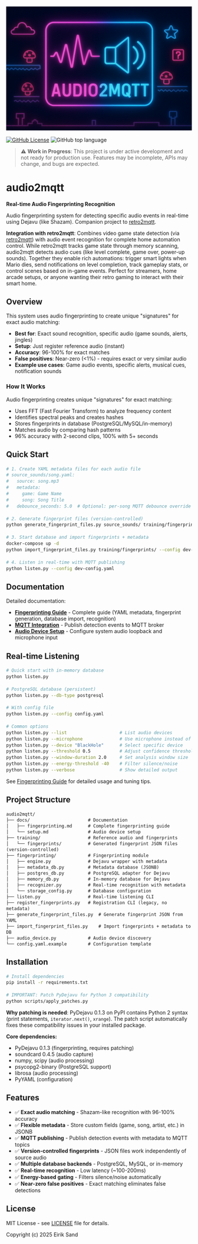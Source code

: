 ![Banner](docs/assets/audio2mqtt_banner.png)

[![GitHub License](https://img.shields.io/github/license/ezand/launchbox2mqtt)](https://choosealicense.com/licenses/mit/)
![GitHub top language](https://img.shields.io/github/languages/top/ezand/audio2mqtt)

> ⚠️ **Work in Progress**: This project is under active development and not ready for production use. Features may be
> incomplete, APIs may change, and bugs are expected.

# audio2mqtt

**Real-time Audio Fingerprinting Recognition**

Audio fingerprinting system for detecting specific audio events in real-time using Dejavu (like Shazam). Companion project to [retro2mqtt](https://github.com/ezand/retro2mqtt).

**Integration with retro2mqtt**: Combines video game state detection (via [retro2mqtt](https://github.com/ezand/retro2mqtt)) with audio event recognition for complete home automation control. While retro2mqtt tracks game state through memory scanning, audio2mqtt detects audio cues (like level complete, game over, power-up sounds). Together they enable rich automations: trigger smart lights when Mario dies, send notifications on level completion, track gameplay stats, or control scenes based on in-game events. Perfect for streamers, home arcade setups, or anyone wanting their retro gaming to interact with their smart home.

## Overview

This system uses audio fingerprinting to create unique "signatures" for exact audio matching:

- **Best for**: Exact sound recognition, specific audio (game sounds, alerts, jingles)
- **Setup**: Just register reference audio (instant)
- **Accuracy**: 96-100% for exact matches
- **False positives**: Near-zero (<1%) - requires exact or very similar audio
- **Example use cases**: Game audio events, specific alerts, musical cues, notification sounds

### How It Works

Audio fingerprinting creates unique "signatures" for exact matching:
- Uses FFT (Fast Fourier Transform) to analyze frequency content
- Identifies spectral peaks and creates hashes
- Stores fingerprints in database (PostgreSQL/MySQL/in-memory)
- Matches audio by comparing hash patterns
- 96% accuracy with 2-second clips, 100% with 5+ seconds

## Quick Start

```bash
# 1. Create YAML metadata files for each audio file
# source_sounds/song.yaml:
#   source: song.mp3
#   metadata:
#     game: Game Name
#     song: Song Title
#   debounce_seconds: 5.0  # Optional: per-song MQTT debounce override

# 2. Generate fingerprint files (version-controlled)
python generate_fingerprint_files.py source_sounds/ training/fingerprints/

# 3. Start database and import fingerprints + metadata
docker-compose up -d
python import_fingerprint_files.py training/fingerprints/ --config dev-config.yaml

# 4. Listen in real-time with MQTT publishing
python listen.py --config dev-config.yaml
```

## Documentation

Detailed documentation:

- **[Fingerprinting Guide](docs/fingerprinting.md)** - Complete guide (YAML metadata, fingerprint generation, database import, recognition)
- **[MQTT Integration](docs/mqtt.md)** - Publish detection events to MQTT broker
- **[Audio Device Setup](docs/setup.md)** - Configure system audio loopback and microphone input

## Real-time Listening

```bash
# Quick start with in-memory database
python listen.py

# PostgreSQL database (persistent)
python listen.py --db-type postgresql

# With config file
python listen.py --config config.yaml

# Common options
python listen.py --list                    # List audio devices
python listen.py --microphone              # Use microphone instead of loopback
python listen.py --device "BlackHole"      # Select specific device
python listen.py --threshold 0.5           # Adjust confidence threshold
python listen.py --window-duration 2.0     # Set analysis window size
python listen.py --energy-threshold -40    # Filter silence/noise
python listen.py --verbose                 # Show detailed output
```

See [Fingerprinting Guide](docs/fingerprinting.md) for detailed usage and tuning tips.

## Project Structure

```
audio2mqtt/
├── docs/                      # Documentation
│   ├── fingerprinting.md      # Complete fingerprinting guide
│   └── setup.md               # Audio device setup
├── training/                  # Reference audio and fingerprints
│   └── fingerprints/          # Generated fingerprint JSON files (version-controlled)
├── fingerprinting/            # Fingerprinting module
│   ├── engine.py              # Dejavu wrapper with metadata
│   ├── metadata_db.py         # Metadata database (JSONB)
│   ├── postgres_db.py         # PostgreSQL adapter for Dejavu
│   ├── memory_db.py           # In-memory database for Dejavu
│   ├── recognizer.py          # Real-time recognition with metadata
│   └── storage_config.py      # Database configuration
├── listen.py                  # Real-time listening CLI
├── register_fingerprints.py   # Registration CLI (legacy, no metadata)
├── generate_fingerprint_files.py  # Generate fingerprint JSON from YAML
├── import_fingerprint_files.py    # Import fingerprints + metadata to DB
├── audio_device.py            # Audio device discovery
└── config.yaml.example        # Configuration template
```

## Installation

```bash
# Install dependencies
pip install -r requirements.txt

# IMPORTANT: Patch PyDejavu for Python 3 compatibility
python scripts/apply_patches.py
```

**Why patching is needed**: PyDejavu 0.1.3 on PyPI contains Python 2 syntax (print statements, `iterator.next()`, `xrange`). The patch script automatically fixes these compatibility issues in your installed package.

**Core dependencies:**
- PyDejavu 0.1.3 (fingerprinting, requires patching)
- soundcard 0.4.5 (audio capture)
- numpy, scipy (audio processing)
- psycopg2-binary (PostgreSQL support)
- librosa (audio processing)
- PyYAML (configuration)

## Features

- ✅ **Exact audio matching** - Shazam-like recognition with 96-100% accuracy
- ✅ **Flexible metadata** - Store custom fields (game, song, artist, etc.) in JSONB
- ✅ **MQTT publishing** - Publish detection events with metadata to MQTT topics
- ✅ **Version-controlled fingerprints** - JSON files work independently of source audio
- ✅ **Multiple database backends** - PostgreSQL, MySQL, or in-memory
- ✅ **Real-time recognition** - Low latency (~100-200ms)
- ✅ **Energy-based gating** - Filters silence/noise automatically
- ✅ **Near-zero false positives** - Exact matching eliminates false detections

## License

MIT License - see [LICENSE](LICENSE) file for details.

Copyright (c) 2025 Eirik Sand
